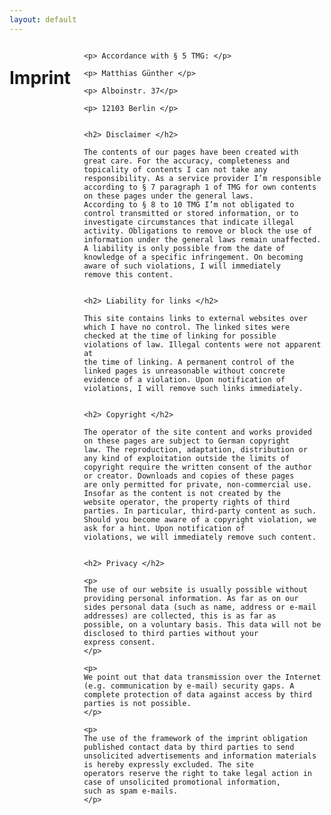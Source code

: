 ```yaml
---
layout: default
---
```

<div class="row">
  <div class="twelve columns">
    <h1>Imprint</h1>

    <p> Accordance with § 5 TMG: </p>

    <p> Matthias Günther </p>

    <p> Alboinstr. 37</p>

    <p> 12103 Berlin </p>


    <h2> Disclaimer </h2>

    The contents of our pages have been created with great care. For the accuracy, completeness and
    topicality of contents I can not take any responsibility. As a service provider I’m responsible
    according to § 7 paragraph 1 of TMG for own contents on these pages under the general laws.
    According to § 8 to 10 TMG I’m not obligated to control transmitted or stored information, or to
    investigate circumstances that indicate illegal activity. Obligations to remove or block the use of
    information under the general laws remain unaffected. A liability is only possible from the date of
    knowledge of a specific infringement. On becoming aware of such violations, I will immediately
    remove this content.


    <h2> Liability for links </h2>

    This site contains links to external websites over which I have no control. The linked sites were
    checked at the time of linking for possible violations of law. Illegal contents were not apparent at
    the time of linking. A permanent control of the linked pages is unreasonable without concrete
    evidence of a violation. Upon notification of violations, I will remove such links immediately.


    <h2> Copyright </h2>

    The operator of the site content and works provided on these pages are subject to German copyright
    law. The reproduction, adaptation, distribution or any kind of exploitation outside the limits of
    copyright require the written consent of the author or creator. Downloads and copies of these pages
    are only permitted for private, non-commercial use. Insofar as the content is not created by the
    website operator, the property rights of third parties. In particular, third-party content as such.
    Should you become aware of a copyright violation, we ask for a hint. Upon notification of
    violations, we will immediately remove such content.


    <h2> Privacy </h2>

    <p>
    The use of our website is usually possible without providing personal information. As far as on our
    sides personal data (such as name, address or e-mail addresses) are collected, this is as far as
    possible, on a voluntary basis. This data will not be disclosed to third parties without your
    express consent.
    </p>

    <p>
    We point out that data transmission over the Internet (e.g. communication by e-mail) security gaps. A
    complete protection of data against access by third parties is not possible.
    </p>

    <p>
    The use of the framework of the imprint obligation published contact data by third parties to send
    unsolicited advertisements and information materials is hereby expressly excluded. The site
    operators reserve the right to take legal action in case of unsolicited promotional information,
    such as spam e-mails.
    </p>
  </div>
</div>
